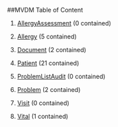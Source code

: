 ##MVDM Table of Content

1. [AllergyAssessment](AllergyAssessment.md) (0 contained)

2. [Allergy](Allergy.md) (5 contained)

3. [Document](Document.md) (2 contained)

4. [Patient](Patient.md) (21 contained)

5. [ProblemListAudit](ProblemListAudit.md) (0 contained)

6. [Problem](Problem.md) (2 contained)

7. [Visit](Visit.md) (0 contained)

8. [Vital](Vital.md) (1 contained)

